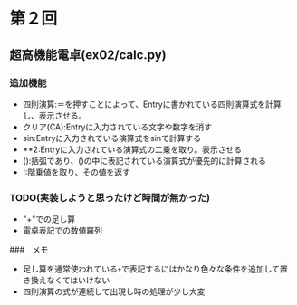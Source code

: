 # 第２回
## 超高機能電卓(ex02/calc.py)
### 追加機能
- 四則演算:＝を押すことによって、Entryに書かれている四則演算式を計算し、表示させる。
- クリア(CA):Entryに入力されている文字や数字を消す
- sin:Entryに入力されている演算式をsinで計算する
- **2:Entryに入力されている演算式の二乗を取り。表示させる
- ():括弧であり、()の中に表記されている演算式が優先的に計算される
- !:階乗値を取り、その値を返す
### TODO(実装しようと思ったけど時間が無かった)
- "+"での足し算
- 電卓表記での数値羅列

###　メモ
- 足し算を通常使われている`+`で表記するにはかなり色々な条件を追加して置き換えなくてはいけない
- 四則演算の式が連続して出現し時の処理が少し大変